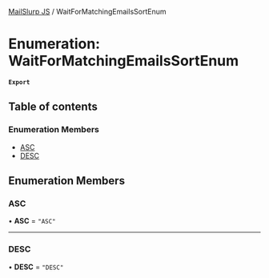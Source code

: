 [MailSlurp JS](../README.md) / WaitForMatchingEmailsSortEnum

# Enumeration: WaitForMatchingEmailsSortEnum

**`Export`**

## Table of contents

### Enumeration Members

- [ASC](WaitForMatchingEmailsSortEnum.md#asc)
- [DESC](WaitForMatchingEmailsSortEnum.md#desc)

## Enumeration Members

### ASC

• **ASC** = ``"ASC"``

___

### DESC

• **DESC** = ``"DESC"``
